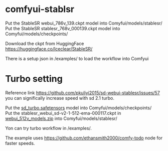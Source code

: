 # comfyui-stablsr

Put the StableSR webui_786v_139.ckpt model into Comyfui/models/stablesr/  
Put the StableSR stablesr_768v_000139.ckpt model into Comyfui/models/checkpoints/

Download the ckpt from HuggingFace https://huggingface.co/Iceclear/StableSR/

There is a setup json in /examples/ to load the workflow into Comfyui

# Turbo setting

Reference link https://github.com/pkuliyi2015/sd-webui-stablesr/issues/57 you can significally increase speed with sd 2.1 turbo.

Put the [sd_turbo.safetensors](https://huggingface.co/stabilityai/sd-turbo/blob/main/sd_turbo.safetensors) model into Comyfui/models/checkpoints/  
Put the stablesr_webui_sd-v2-1-512-ema-000117.ckpt in [webui_512v_models.zip](https://huggingface.co/Iceclear/StableSR/blob/main/webui_512v_models.zip) into Comyfui/models/stablesr/  

Yon can try turbo workflow in /examples/.

The example uses https://github.com/ethansmith2000/comfy-todo node for faster speeds.
